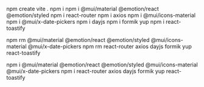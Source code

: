 npm create vite .
npm i
npm i @mui/material @emotion/react @emotion/styled
npm i react-router
npm i axios
npm i @mui/icons-material
npm i @mui/x-date-pickers
npm i dayjs
npm i formik yup
npm i react-toastify

npm rm @mui/material @emotion/react @emotion/styled @mui/icons-material @mui/x-date-pickers
npm rm react-router axios dayjs formik yup react-toastify

npm i @mui/material @emotion/react @emotion/styled @mui/icons-material @mui/x-date-pickers
npm i react-router axios dayjs formik yup react-toastify
